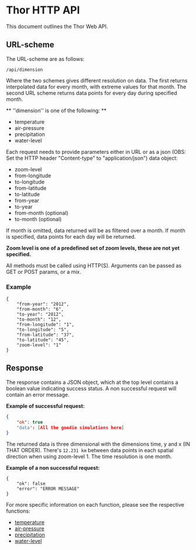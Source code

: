 # Thor HTTP API

This document outlines the Thor Web API.

## URL-scheme

The URL-scheme are as follows:

```
/api/dimension
```

Where the two schemes gives different resolution on data. The first returns interpolated data for every month, with extreme values for that month. The second URL scheme returns data points for every day during specified month. 

** ''dimension'' is one of the following: **

- temperature
- air-pressure
- precipitation
- water-level

Each request needs to provide parameters either in URL or as a json (OBS: Set the HTTP header "Content-type" to "application/json") data object: 

- zoom-level
- from-longitude
- to-longitude
- from-latitude
- to-latitude
- from-year
- to-year
- from-month (optional)
- to-month (optional)

If month is omitted, data returned will be as filtered over a month. If month is specified, data points for each day will be returned. 

**Zoom level is one of a predefined set of zoom levels, these are not yet specified.**

All methods must be called using HTTP(S). Arguments can be passed as GET or POST params, or a mix.

### Example

```
{
	"from-year": "2012",
	"from-month": "6",
	"to-year": "2012",
	"to-month": "12",
	"from-longitude": "1",
	"to-longitude": "5",
	"from-latitude": "37",
	"to-latitude": "45",
	"zoom-level": "1"
}
```


## Response

The response contains a JSON object, which at the top level contains a boolean value indicating success status. A non successful request will contain an error message. 

**Example of successful request:**

```json
{
    "ok": true
    "data": [All the goodie simulations here]
}
```

The returned data is three dimensional with the dimensions time, y and x (IN THAT ORDER). There's `12.231 km` between data points in each spatial direction when using zoom-level 1. The time resolution is one month.

**Example of a non successful request:** 

```
{
    "ok": false
    "error": "ERROR MESSAGE"
}
```

For more specific information on each function, please see the respective functions:

- [temperature](temperature.md)
- [air-pressure](air-pressure.md)
- [precipitation](precipitation.md)
- [water-level](water-level.md)

